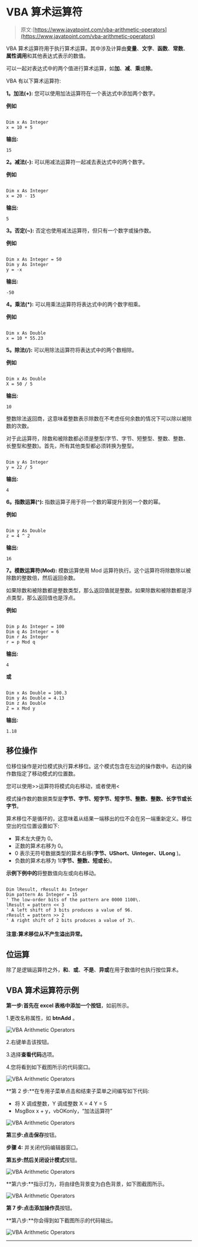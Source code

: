 # VBA 算术运算符

> 原文:[https://www.javatpoint.com/vba-arithmetic-operators](https://www.javatpoint.com/vba-arithmetic-operators)

VBA 算术运算符用于执行算术运算。其中涉及计算由**变量**、**文字**、**函数**、**常数**、**属性调用**和其他表达式表示的数值。

可以一起对表达式中的两个值进行算术运算，如**加**、**减**、**乘**或**除**。

VBA 有以下算术运算符:

**1。加法(+):** 您可以使用加法运算符在一个表达式中添加两个数字。

**例如**

```

Dim x As Integer
x = 10 + 5

```

**输出:**

```
15 

```

**2。减法(-):** 可以用减法运算符一起减去表达式中的两个数字。

**例如**

```

Dim x As Integer
x = 20 - 15

```

**输出:**

```
5

```

**3。否定(~):** 否定也使用减法运算符，但只有一个数字或操作数。

**例如**

```

Dim x As Integer = 50
Dim y As Integer
y = -x

```

**输出:**

```
-50

```

**4。乘法(*):** 可以用乘法运算符将表达式中的两个数字相乘。

**例如**

```

Dim x As Double
x = 10 * 55.23

```

**5。除法(/):** 可以用除法运算符将表达式中的两个数相除。

**例如**

```

Dim x As Double
X = 50 / 5

```

**输出:**

```
10

```

整数除法返回商，这意味着整数表示除数在不考虑任何余数的情况下可以除以被除数的次数。

对于此运算符，除数和被除数都必须是整型(字节、字节、短整型、整数、整数、长整型和整数)。首先，所有其他类型都必须转换为整型。

```

Dim y As Integer 
y = 22 / 5

```

**输出:**

```
4

```

**6。指数运算(^):** 指数运算子用于将一个数的幂提升到另一个数的幂。

**例如**

```

Dim y As Double
z = 4 ^ 2

```

**输出:**

```
16

```

**7。模数运算符(Mod):** 模数运算使用 Mod 运算符执行。这个运算符将除数除以被除数的整数倍，然后返回余数。

如果除数和被除数都是整数类型，那么返回值就是整数。如果除数和被除数都是浮点类型，那么返回值也是浮点。

**例如**

```

Dim p As Integer = 100
Dim q As Integer = 6 
Dim r As Integer 
r = p Mod q 

```

**输出:**

```
4

```

**或**

```

Dim x As Double = 100.3
Dim y As Double = 4.13
Dim z As Double
Z = x Mod y 

```

**输出:**

```
1.18

```

## 移位操作

位移位操作是对位模式执行算术移位。这个模式包含在左边的操作数中。右边的操作数指定了移动模式的位置数。

您可以使用>>运算符将模式向右移动，或者使用<

模式操作数的数据类型是**字节、字节、短字节、短字节、整数、整数、长字节或长字节**。

算术移位不是循环的，这意味着从结果一端移出的位不会在另一端重新定义。移位空出的位位置设置如下:

*   算术左大便为 0。
*   正数的算术右移为 0。
*   0 表示无符号数据类型的算术右移(**字节、UShort、Uinteger、ULong** )。
*   负数的算术右移为 1(**字节、整数、短或长**)。

**示例下例中的**将整数值向左或向右移动。

```

Dim lResult, rResult As Integer
Dim pattern As Integer = 15
' The low-order bits of the pattern are 0000 1100\. 
lResult = pattern << 3
' A left shift of 3 bits produces a value of 96.
rResult = pattern >> 2
' A right shift of 2 bits produces a value of 3\. 

```

#### 注意:算术移位从不产生溢出异常。

## 位运算

除了是逻辑运算符之外，**和**、**或**、**不是**、**异或**在用于数值时也执行按位算术。

## VBA 算术运算符示例

**第一步:**首先在 excel 表格中添加一个**按钮**，如前所示。

1.更改名称属性，如 **btnAdd** 。

![VBA Arithmetic Operators](img/e1682e00eb7ff5a6c811231ee85926b2.png)

2.右键单击该按钮。

3.选择**查看代码**选项。

4.您将看到如下截图所示的代码窗口。

![VBA Arithmetic Operators](img/482673f761a8ff55d25396ed27b62ede.png)

**第 2 步:**在专用子菜单点击和结束子菜单之间编写如下代码:

*   将 X 调成整数，Y 调成整数
    X = 4
    Y = 5
*   MsgBox x + y，vbOKonly，“加法运算符”

![VBA Arithmetic Operators](img/5b9707a7f45edf32f43869a215e3e60b.png)

**第三步:**点击**保存**按钮。

**步骤 4:** 并关闭代码编辑器窗口。

**第五步:**然后关闭**设计模式**按钮。

![VBA Arithmetic Operators](img/cc0fa8c8363cfb2d85139ae2df639c6c.png)

**第六步:**指示灯为，将由绿色背景变为白色背景，如下图截图所示。

![VBA Arithmetic Operators](img/d974d28536912b28d89ba6301dcbd3ee.png)

**第 7 步:**点击**添加操作员**按钮。

**第八步:**你会得到如下截图所示的代码输出。

![VBA Arithmetic Operators](img/eda0c505fc46906e678de9d99f29511f.png)

* * *